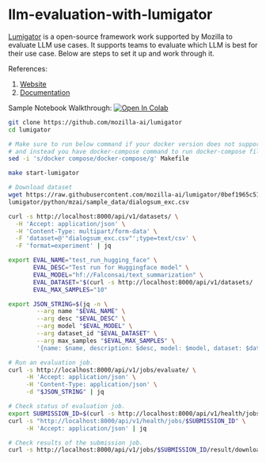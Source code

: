 # llm-evaluation-with-lumigator

[Lumigator](https://mozilla-ai.github.io/lumigator/) is a open-source framework work supported by Mozilla to evaluate LLM use cases. It supports teams to evaluate which LLM is best for their use case. Below are steps to set it up and work through it.

References:
1. [Website](https://www.mozilla.ai/lumigator)
2. [Documentation](https://mozilla-ai.github.io/lumigator/index.html)

Sample Notebook Walkthrough: [![Open In Colab](https://colab.research.google.com/assets/colab-badge.svg)](https://colab.research.google.com/github/mozilla-ai/lumigator/blob/main/notebooks/walkthrough.ipynb)

```bash
git clone https://github.com/mozilla-ai/lumigator
cd lumigator
```

```bash
# Make sure to run below command if your docker version does not support docker compose command
# and instead you have docker-compose command to run docker-compose files.
sed -i 's/docker compose/docker-compose/g' Makefile
```

```bash
make start-lumigator
```

```bash
# Download dataset
wget https://raw.githubusercontent.com/mozilla-ai/lumigator/0bef1965c5180f39832e2932b59ef797b0853ff4/\
lumigator/python/mzai/sample_data/dialogsum_exc.csv
```

```bash
curl -s http://localhost:8000/api/v1/datasets/ \
  -H 'Accept: application/json' \
  -H 'Content-Type: multipart/form-data' \
  -F 'dataset=@'"dialogsum_exc.csv"';type=text/csv' \
  -F 'format=experiment' | jq
```

```bash
export EVAL_NAME="test_run_hugging_face" \
       EVAL_DESC="Test run for Huggingface model" \
       EVAL_MODEL="hf://Falconsai/text_summarization" \
       EVAL_DATASET="$(curl -s http://localhost:8000/api/v1/datasets/ | jq -r '.items | .[0].id')" \
       EVAL_MAX_SAMPLES="10"

export JSON_STRING=$(jq -n \
        --arg name "$EVAL_NAME" \
        --arg desc "$EVAL_DESC" \
        --arg model "$EVAL_MODEL" \
        --arg dataset_id "$EVAL_DATASET" \
        --arg max_samples "$EVAL_MAX_SAMPLES" \
        '{name: $name, description: $desc, model: $model, dataset: $dataset_id, max_samples: $max_samples}')

# Run an evaluation job.
curl -s http://localhost:8000/api/v1/jobs/evaluate/ \
     -H 'Accept: application/json' \
     -H 'Content-Type: application/json' \
     -d "$JSON_STRING" | jq
```

```bash
# Check status of evaluation job.
export SUBMISSION_ID=$(curl -s http://localhost:8000/api/v1/health/jobs/ | jq -r 'sort_by(.start_time) | reverse | .[0] | .submission_id')
curl -s "http://localhost:8000/api/v1/health/jobs/$SUBMISSION_ID" \
     -H 'Accept: application/json' | jq
```

```bash
# Check results of the submission job.
curl -s http://localhost:8000/api/v1/jobs/$SUBMISSION_ID/result/download   -H 'accept: application/json' | jq
```

